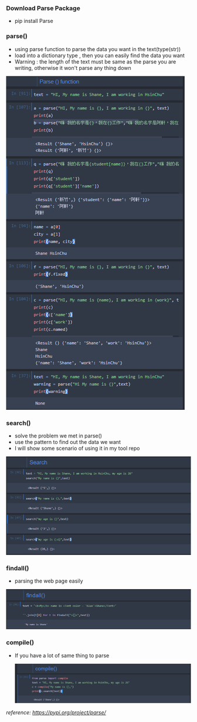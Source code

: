 ### Download Parse Package

+ pip install Parse



### parse()

+ using parse function to parse the data you want in the text(type(str))
+ load into a dictionary type ,  then you can easily find the data you want
+ Warning : the length of the text must be same as the parse you are writing, otherwise it won't parse any thing down

![parse()](images\parse().PNG)

### search()

+ solve the problem we met in parse()
+ use the pattern to find out the data we want
+ I will show some scenario  of using  it in my tool repo

![images](images\search().png)



### findall()

+ parsing the web page easily

![images](images\findall().png)



### compile()

+ If you have a lot of same thing to parse

  ![images](images\compile().png)

*reference: <https://pypi.org/project/parse/>*